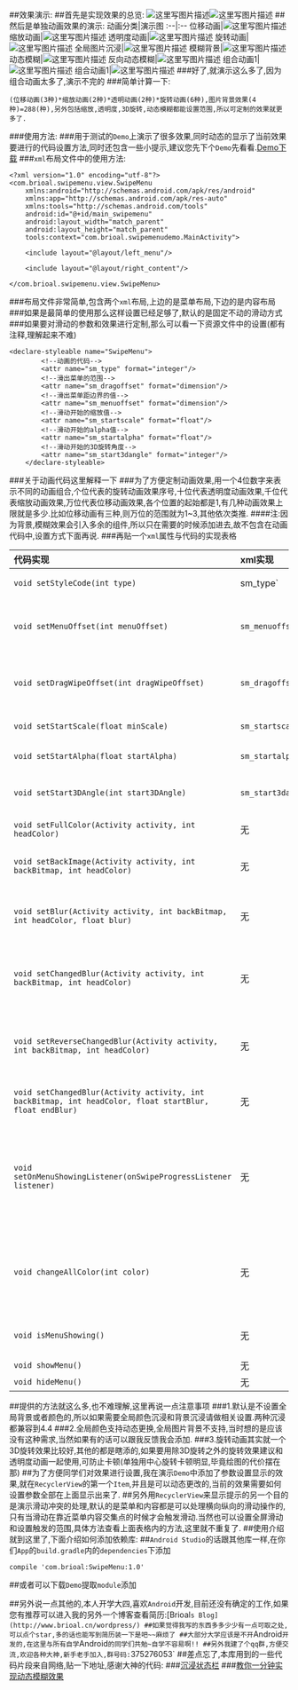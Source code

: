 ##效果演示:
##首先是实现效果的总览:
![这里写图片描述](https://github.com/Brioal/SwipeMenuDemo/blob/master/art/summary1.png)![这里写图片描述](https://github.com/Brioal/SwipeMenuDemo/blob/master/art/summary2.png)
##然后是单独动画效果的演示:
动画分类|演示图
:--|:--
位移动画|![这里写图片描述](https://github.com/Brioal/SwipeMenuDemo/blob/master/art/1.gif)
缩放动画|![这里写图片描述](https://github.com/Brioal/SwipeMenuDemo/blob/master/art/2.gif)
透明度动画|![这里写图片描述](https://github.com/Brioal/SwipeMenuDemo/blob/master/art/3.gif)
旋转动画|![这里写图片描述](https://github.com/Brioal/SwipeMenuDemo/blob/master/art/4.gif)
全局图片沉浸|![这里写图片描述](https://github.com/Brioal/SwipeMenuDemo/blob/master/art/5.gif)
模糊背景|![这里写图片描述](https://github.com/Brioal/SwipeMenuDemo/blob/master/art/6.gif)
动态模糊|![这里写图片描述](https://github.com/Brioal/SwipeMenuDemo/blob/master/art/7.gif)
反向动态模糊|![这里写图片描述](https://github.com/Brioal/SwipeMenuDemo/blob/master/art/8.gif)
组合动画1|![这里写图片描述](https://github.com/Brioal/SwipeMenuDemo/blob/master/art/9.gif)
组合动画1|![这里写图片描述](https://github.com/Brioal/SwipeMenuDemo/blob/master/art/10.gif)
###好了,就演示这么多了,因为组合动画太多了,演示不完的
###简单计算一下:
```
(位移动画(3种)*缩放动画(2种)*透明动画(2种)*旋转动画(6种),图片背景效果(4种)=288(种),另外包括缩放,透明度,3D旋转,动态模糊都能设置范围,所以可定制的效果就更多了.

```
###使用方法:
###用于测试的`Demo`上演示了很多效果,同时动态的显示了当前效果要进行的代码设置方法,同时还包含一些小提示,建议您先下个`Demo`先看看.[Demo下载](http://www.brioal.cn/apks/SwipeMenuDemo.apk)
###`xml`布局文件中的使用方法:
```
<?xml version="1.0" encoding="utf-8"?>
<com.brioal.swipemenu.view.SwipeMenu
    xmlns:android="http://schemas.android.com/apk/res/android"
    xmlns:app="http://schemas.android.com/apk/res-auto"
    xmlns:tools="http://schemas.android.com/tools"
    android:id="@+id/main_swipemenu"
    android:layout_width="match_parent"
    android:layout_height="match_parent"
    tools:context="com.brioal.swipemenudemo.MainActivity">

    <include layout="@layout/left_menu"/>

    <include layout="@layout/right_content"/>

</com.brioal.swipemenu.view.SwipeMenu>

```
###布局文件非常简单,包含两个`xml`布局,上边的是菜单布局,下边的是内容布局
###如果是最简单的使用那么这样设置已经足够了,默认的是固定不动的滑动方式
###如果要对滑动的参数和效果进行定制,那么可以看一下资源文件中的设置(都有注释,理解起来不难)
```
<declare-styleable name="SwipeMenu">
        <!--动画的代码-->
        <attr name="sm_type" format="integer"/>
        <!--滑出菜单的范围-->
        <attr name="sm_dragoffset" format="dimension"/>
        <!--滑出菜单距边界的值-->
        <attr name="sm_menuoffset" format="dimension"/>
        <!--滑动开始的缩放值-->
        <attr name="sm_startscale" format="float"/>
        <!--滑动开始的alpha值-->
        <attr name="sm_startalpha" format="float"/>
        <!--滑动开始的3D旋转角度-->
        <attr name="sm_start3dangle" format="integer"/>
    </declare-styleable>
```
###关于动画代码这里解释一下
###为了方便定制动画效果,用一个4位数字来表示不同的动画组合,个位代表的旋转动画效果序号,十位代表透明度动画效果,千位代表缩放动画效果,万位代表位移动画效果,各个位置的起始都是1,有几种动画效果上限就是多少.比如位移动画有三种,则万位的范围就为1~3,其他依次类推.
####注:因为背景,模糊效果会引入多余的组件,所以只在需要的时候添加进去,故不包含在动画代码中,设置方式下面再说.
###再贴一个`xml`属性与代码的实现表格

代码实现|xml实现|功能
:--|:--|:--
`void setStyleCode(int type)`|sm_type`|设置动画效果代码
`void setMenuOffset(int menuOffset)`|`sm_menuoffset`|设置拉出菜单距离右边界的距离
`void setDragWipeOffset(int dragWipeOffset)`|`sm_dragoffset`|设置触发滑动的范围,为0则是全屏
`void setStartScale(float minScale)`|`sm_startscale`|设置起始缩放
`void setStartAlpha(float startAlpha)`|`sm_startalpha`|设置起始透明度
`void setStart3DAngle(int start3DAngle)`|`sm_start3dangle`|设置起始3D旋转角度
`void setFullColor(Activity activity, int headColor)`|无|设置全局颜色
`void setBackImage(Activity activity, int backBitmap, int headColor)`|无|设置全局图片背景并沉浸
`void setBlur(Activity activity, int backBitmap, int headColor, float blur)`|无|设置全局模糊背景并指定模糊程度
`void setChangedBlur(Activity activity, int backBitmap, int headColor)`|无|设置全局动态模糊(范围默认0~25f)
`void setReverseChangedBlur(Activity activity, int backBitmap, int headColor)`|无|设置反向动态模糊背景(范围默认0~25f)
`void setChangedBlur(Activity activity, int backBitmap, int headColor, float startBlur, float endBlur)`|无|设置指定范围的动态模糊
`void setOnMenuShowingListener(onSwipeProgressListener listener)`|无|设置滑动监听,回调获取菜单从隐藏到显示的进度,范围(0~1.0f)
`void changeAllColor(int color)`|无|改变全局颜色(需要先设置全局颜色否则报错)
`void isMenuShowing()`|无|返回当前菜单是否显示
`void showMenu()`|无|显示菜单
`void hideMenu()`|无|隐藏菜单

##提供的方法就这么多,也不难理解,这里再说一点注意事项
###1.默认是不设置全局背景或者颜色的,所以如果需要全局颜色沉浸和背景沉浸请做相关设置.两种沉浸都兼容到4.4
###2.全局颜色支持动态更换,全局图片背景不支持,当时想的是应该没有这种需求,当然如果有的话可以跟我反馈我会添加.
###3.旋转动画其实就一个3D旋转效果比较好,其他的都是瞎添的,如果要用除3D旋转之外的旋转效果建议和透明度动画一起使用,可防止卡顿(单独用中心旋转卡顿明显,毕竟绘图的代价摆在那)
##为了方便同学们对效果进行设置,我在演示`Demo`中添加了参数设置显示的效果,就在`RecyclerView`的第一个`Item`,并且是可以动态更改的,当前的效果需要如何设置参数全部在上面显示出来了.
##另外用`RecyclerView`来显示提示的另一个目的是演示滑动冲突的处理,默认的是菜单和内容都是可以处理横向纵向的滑动操作的,只有当滑动在靠近菜单内容交集点的时候才会触发滑动.当然也可以设置全屏滑动和设置触发的范围,具体方法查看上面表格内的方法,这里就不重复了.
##使用介绍就到这里了,下面介绍如何添加依赖库:
##`Android Studio`的话跟其他库一样,在你们`App`的`build.gradle`内的`dependencies`下添加
```
compile 'com.brioal:SwipeMenu:1.0'
```
##或者可以下载`Demo`提取`module`添加

##另外说一点其他的,本人开学大四,喜欢`Android`开发,目前还没有确定的工作,如果您有推荐可以进入我的另外一个博客查看简历:[Brioal`s Blog](http://www.brioal.cn/wordpress/)
##如果觉得我写的东西多多少少有一点可取之处,可以点个star,多的话也能写到简历装一下是吧~~麻烦了
##大部分大学应该是不开`Android`开发的,在这里与所有自学`Android`的同学们共勉~自学不容易啊!!
##另外我建了个qq群,方便交流,欢迎各种大神,新手老手加入,群号码:`375276053`
##差点忘了,本库用到的一些代码片段来自网络,贴一下地址,感谢大神的代码:
###[沉浸状态栏](https://github.com/laobie/StatusBarUtil)
###[教你一分钟实现动态模糊效果](http://mp.weixin.qq.com/s?__biz=MzA5MzI3NjE2MA==&mid=2650236619&idx=1&sn=7f4f97babcad9f62607e544efaf2d86e&scene=23&srcid=0809CmU7E9JVZ0ZIyCvG4nLh#rd)
